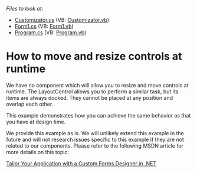 <!-- default file list -->
*Files to look at*:

* [Customizator.cs](./CS/WindowsApplication1/Customizator.cs) (VB: [Customizator.vb](./VB/WindowsApplication1/Customizator.vb))
* [Form1.cs](./CS/WindowsApplication1/Form1.cs) (VB: [Form1.vb](./VB/WindowsApplication1/Form1.vb))
* [Program.cs](./CS/WindowsApplication1/Program.cs) (VB: [Program.vb](./VB/WindowsApplication1/Program.vb))
<!-- default file list end -->
# How to move and resize controls at runtime


<p>We have no component which will allow you to resize and move controls at runtime. The LayoutControl allows you to perform a similar task, but its items are always docked. They cannot be placed at any position and overlap each other. </p><p>This example demonstrates how you can achieve the same behavior as that you have at design time.</p><p>We provide this example as is. We will unlikely extend this example in the future and will not research issues specific to this example if they are not related to our components. Please refer to the following MSDN article for more details on this topic:</p><p><a href="http://msdn.microsoft.com/en-us/magazine/cc163871.aspx">Tailor Your Application with a Custom Forms Designer in .NET</a> </p>

<br/>


